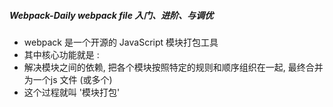 ##### Webpack-Daily webpack file 入门、进阶、与调优

 * webpack 是一个开源的 JavaScript 模块打包工具
 * 其中核心功能就是 :
 * 解决模块之间的依赖, 把各个模块按照特定的规则和顺序组织在一起, 最终合并为一个js 文件 (或多个) 
 * 这个过程就叫 '模块打包'
